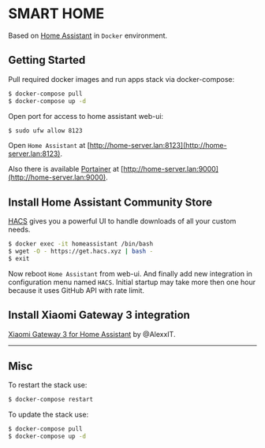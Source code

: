 # SMART HOME

Based on [Home Assistant](https://www.home-assistant.io/) in `Docker` environment.

## Getting Started

Pull required docker images and run apps stack via docker-compose:

```bash
$ docker-compose pull
$ docker-compose up -d
```

Open port for access to home assistant web-ui:

```bash
$ sudo ufw allow 8123
```

Open `Home Assistant` at [http://home-server.lan:8123](http://home-server.lan:8123).

Also there is available [Portainer](https://github.com/portainer/portainer) 
at [http://home-server.lan:9000](http://home-server.lan:9000).

## Install Home Assistant Community Store

[HACS](https://hacs.xyz/) gives you a powerful UI to handle downloads of all your custom needs.

```bash
$ docker exec -it homeassistant /bin/bash
$ wget -O - https://get.hacs.xyz | bash -
$ exit
```

Now reboot `Home Assistant` from web-ui.
And finally add new integration in configuration menu named `HACS`.
Initial startup may take more then one hour because it uses GitHub API with rate limit.

## Install Xiaomi Gateway 3 integration

[Xiaomi Gateway 3 for Home Assistant](https://github.com/AlexxIT/XiaomiGateway3) by @AlexxIT.

---

## Misc

To restart the stack use:

```bash
$ docker-compose restart
```

To update the stack use:

```bash
$ docker-compose pull
$ docker-compose up -d
```
